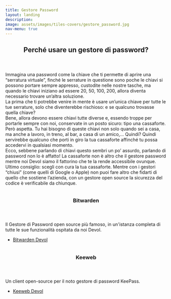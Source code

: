 ```yaml
---
title: Gestore Password
layout: landing
description:
image: assets/images/tiles-covers/gestore_password.jpg
nav-menu: true
---
```


<!-- Main -->
<div id="main">

<!-- One -->
<section id="one">
	<div class="inner">
		<header class="major">
			<h2>Perché usare un gestore di password?</h2>
		</header>
		<p>
			Immagina una password come la chiave che ti permette di aprire una “serratura virtuale”, finché le serrature in questione sono poche le chiavi si possono portare sempre appresso, custodite nelle nostre tasche, ma quando le chiavi iniziano ad essere 20, 50, 100, 200, allora diventa necessario trovare un’altra soluzione.<br>
			La prima che ti potrebbe venire in mente è usare un’unica chiave per tutte le tue serrature, solo che diventerebbe rischioso: e se qualcuno trovasse quella chiave?<br>
			Bene, allora devono essere chiavi tutte diverse e, essendo troppe per portarle sempre con noi, conservate in un posto sicuro: tipo una cassaforte.<br>
			Però aspetta. Tu hai bisogno di queste chiavi non solo quando sei a casa, ma anche a lavoro, in treno, al bar, a casa di un amico,… Quindi? Quindi servirebbe qualcuno che porti in giro la tua cassaforte affinché tu possa accedervi in qualsiasi momento.<br>
			Ecco, sebbene parlando di chiavi questo sembri un po’ assurdo, parlando di password non lo è affatto! La cassaforte non è altro che il gestore password mentre noi Devol siamo il fattorino che te la rende accessibile ovunque.<br>
			Ultimo consiglio: scegli con cura la tua cassaforte. Mentre con i gestori “chiusi” (come quelli di Google o Apple) non puoi fare altro che fidarti di quello che sostiene l’azienda, con un gestore open source la sicurezza del codice è verificabile da chiunque.
		</p>
	</div>
</section>

<!-- Two -->
<section id="two" class="spotlights">
	<section>
		<img src="{{ "assets/images/logos/bitwarden.png" | relative_url }}" alt="">
		<div class="content">
			<div class="inner">
				<header class="major">
					<h3>Bitwarden</h3>
				</header>
				<p>Il Gestore di Password open source più famoso, in un'istanza completa di tutte le sue funzionalità ospitata da noi Devol.</p> <!-- cambiare-->
				<ul class="actions">
					<li><a href="https://bitwarden.devol.it" class="button">Bitwarden Devol</a></li>
				</ul>
			</div>
		</div>
	</section>
	<section>
		<img src="{{ "assets/images/logos/keeweb.png" | relative_url }}" alt="">
		<div class="content">
			<div class="inner">
				<header class="major">
					<h3>Keeweb</h3>
				</header>
				<p>Un client open-source per il noto gestore di password KeePass.</p> <!-- cambiare -->
				<ul class="actions">
					<li><a href="https://keeweb.devol.it" class="button">Keeweb Devol</a></li>
				</ul>
			</div>
		</div>
	</section>
</section>

</div>
